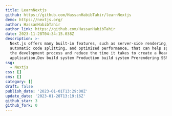 ```yaml
---
title: LearnNextjs
github: https://github.com/HassanHabibTahir/learnNextjs
demo: https://nextjs.org/
author: HassanHabibTahir
author_link: https://github.com/HassanHabibTahir
date: 2023-11-28T04:34:15.038Z
description: >-
  Next.js offers many built-in features, such as server-side rendering,
  automatic code splitting, and optimized performance, that can help speed up
  the development process and reduce the time it takes to create a React
  application,Dev build system Production build system Prerendering SSR
ssg:
  - Nextjs
css: []
cms: []
category: []
draft: false
publish_date: '2023-01-01T13:29:00Z'
update_date: '2023-01-28T13:19:16Z'
github_star: 3
github_fork: 0
---
```

